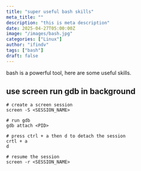 ```yaml
---
title: "super useful bash skills"
meta_title: ""
description: "this is meta description"
date: 2025-04-27T05:00:00Z
image: "/images/bash.jpg"
categories: ["Linux"]
author: "ifindv"
tags: ["bash"]
draft: false
---
```


bash is a powerful tool, here are some useful skills.

## use screen run gdb in background

```
# create a screen session
screen -S <SESSION_NAME>

# run gdb
gdb attach <PID>

# press ctrl + a then d to detach the session
crtl + a
d

# resume the session
screen -r <SESSION_NAME>
```

